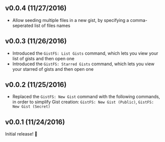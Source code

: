 ## v0.0.4 (11/27/2016)

* Allow seeding multiple files in a new gist, by specifying a comma-seperated list of files names

## v0.0.3 (11/26/2016)

* Introduced the `GistFS: List Gists` command, which lets you view your list of gists and then open one
* Introduced the `GistFS: Starred Gists` command, which lets you view your starred of gists and then open one

## v0.0.2 (11/25/2016)

* Replaced the `GistFS: New Gist` command with the following commands, in order to simplify Gist creation: `GistFS: New Gist (Public)`, `GistFS: New Gist (Secret)`

## v0.0.1 (11/24/2016)

Initial release! 🎉
